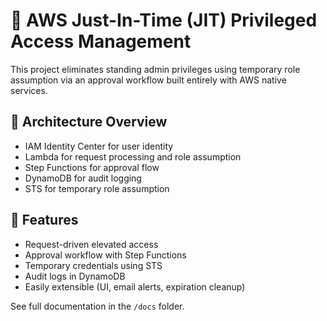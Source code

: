 # 🔐 AWS Just-In-Time (JIT) Privileged Access Management

This project eliminates standing admin privileges using temporary role assumption via an approval workflow built entirely with AWS native services.

## 🧱 Architecture Overview

- IAM Identity Center for user identity
- Lambda for request processing and role assumption
- Step Functions for approval flow
- DynamoDB for audit logging
- STS for temporary role assumption

## 🚀 Features

- Request-driven elevated access
- Approval workflow with Step Functions
- Temporary credentials using STS
- Audit logs in DynamoDB
- Easily extensible (UI, email alerts, expiration cleanup)

See full documentation in the `/docs` folder.
